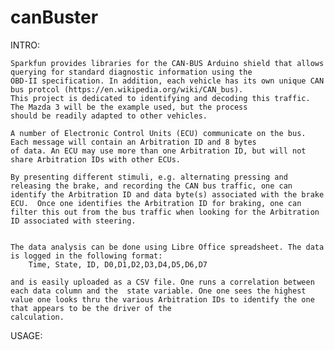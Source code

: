 # canBuster
INTRO:

	Sparkfun provides libraries for the CAN-BUS Arduino shield that allows querying for standard diagnostic information using the
	OBD-II specification. In addition, each vehicle has its own unique CAN bus protcol (https://en.wikipedia.org/wiki/CAN_bus).
	This project is dedicated to identifying and decoding this traffic. The Mazda 3 will be the example used, but the process 
	should be readily adapted to other vehicles. 

	A number of Electronic Control Units (ECU) communicate on the bus. Each message will contain an Arbitration ID and 8 bytes
	of data. An ECU may use more than one Arbitration ID, but will not share Arbitration IDs with other ECUs.

	By presenting different stimuli, e.g. alternating pressing and releasing the brake, and recording the CAN bus traffic, one can
	identify the Arbitration ID and data byte(s) associated with the brake ECU.  Once one identifies the Arbitration ID for braking, one can filter this out from the bus traffic when looking for the Arbitration ID associated with steering.
	

	The data analysis can be done using Libre Office spreadsheet. The data is logged in the following format:
		Time, State, ID, D0,D1,D2,D3,D4,D5,D6,D7

	and is easily uploaded as a CSV file. One runs a correlation between each data column and the  state variable. One one sees the highest value one looks thru the various Arbitration IDs to identify the one that appears to be the driver of the
	calculation.
	

	
USAGE:

	
